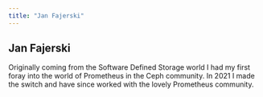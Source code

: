 ```yaml
---
title: "Jan Fajerski"
---
```



## Jan Fajerski

Originally coming from the Software Defined Storage world I had my first foray into the world of Prometheus in the Ceph community. In 2021 I made the switch and have since worked with the lovely Prometheus community.

